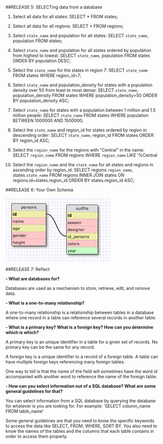 ##RELEASE 5: SELECTing data from a database

1. Select all data for all states:
  SELECT * FROM states;

2. Select all data for all regions:
  SELECT * FROM regions;

3. Select `state_name` and population for all states:
  SELECT `state_name`, population FROM states;

4. Select `state_name` and population for all states ordered by population from highest to lowest:
    SELECT `state_name`, population FROM states ORDER BY population DESC;

5. Select the `state_name` for the states in region 7:
  SELECT `state_name` FROM states WHERE region_id=7;

6. Select `state_name` and population_density for states with a population density over 50 from least to most dense:
  SELECT `state_name`, population_density FROM states WHERE population_density>50 ORDER BY population_density ASC;

7. Select `state_name` for states with a population between 1 million and 1.5 million people:
  SELECT `state_name` FROM states WHERE population BETWEEN 1000000 AND 1500000;

8. Select the `state_name` and region_id for states ordered by region in descending order:
  SELECT `state_name`, region_id FROM states ORDER BY region_id ASC;

9. Select the `region_name` for the regions with "Central" in the name:
  SELECT `region_name` FROM regions WHERE `region_name` LIKE '%Central

10. Select the `region_name` and the `state_name` for all states and regions in ascending order by region_id:
  SELECT regions.`region_name`, states.`state_name` FROM regions INNER JOIN states ON regions.id=states.region_id ORDER BY states.region_id ASC;

##RELEASE 6: Your Own Schema

![alt text](clueless_schema.png "Clueless Schema")

##RELEASE 7: Reflect

**- What are databases for?**

Databases are used as a mechanism to store, retrieve, edit, and remove data.

**- What is a one-to-many relationship?**

A one-to-many relationship is a relationship between tables in a database where one record in a table can reference several records in another table.

**- What is a primary key? What is a foreign key? How can you determine which is which?**

A primary key is an unique identifier in a table for a given set of records. No primary key can be the same for any record.

A foreign key is a unique identifier to a record of a foreign table. A table can have multiple foreign keys referencing many foreign tables.

One way to tell is that the name of the field will sometimes have the word id accompanied with another word to reference the name of the foreign table.

**- How can you select information out of a SQL database? What are some general guidelines for that?**

You can select information from a SQL database by querying the database for whatever is you are looking for. For example: 'SELECT column_name FROM table_name'

Some general guidelines are that you need to know the specific keywords to access the data like SELECT, FROM, WHERE, SORT BY. You also need to know the names of the tables and the columns that each table contains in order to access them properly.